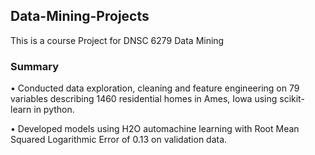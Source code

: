 ## Data-Mining-Projects
This is a course Project for DNSC 6279 Data Mining

### Summary
•	Conducted data exploration, cleaning and feature engineering on 79 variables describing 1460 residential homes in Ames, Iowa using scikit-learn in python.

•	Developed models using H2O automachine learning with Root Mean Squared Logarithmic Error of 0.13 on validation data.
